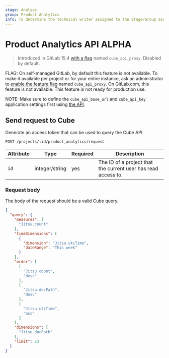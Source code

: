 ```yaml
---
stage: Analyze
group: Product Analytics
info: To determine the technical writer assigned to the Stage/Group associated with this page, see https://about.gitlab.com/handbook/engineering/ux/technical-writing/#assignments
---
```


# Product Analytics API **ALPHA**

> Introduced in GitLab 15.4 [with a flag](../administration/feature_flags.md) named `cube_api_proxy`. Disabled by default.

FLAG:
On self-managed GitLab, by default this feature is not available. To make it available per project or for your entire instance, ask an administrator to [enable the feature flag](../administration/feature_flags.md) named `cube_api_proxy`.
On GitLab.com, this feature is not available.
This feature is not ready for production use.

NOTE:
Make sure to define the `cube_api_base_url` and `cube_api_key` application settings first using [the API](settings.md).

## Send request to Cube

Generate an access token that can be used to query the Cube API.

```plaintext
POST /projects/:id/product_analytics/request
```

| Attribute | Type           | Required | Description                                                   |
| --------- | -------------- | -------- |---------------------------------------------------------------|
| `id`      | integer/string | yes      | The ID of a project that the current user has read access to. |

### Request body

The body of the request should be a valid Cube query.

```json
{
  "query": {
    "measures": [
      "Jitsu.count"
    ],
    "timeDimensions": [
      {
        "dimension": "Jitsu.utcTime",
        "dateRange": "This week"
      }
    ],
    "order": [
      [
        "Jitsu.count",
        "desc"
      ],
      [
        "Jitsu.docPath",
        "desc"
      ],
      [
        "Jitsu.utcTime",
        "asc"
      ]
    ],
    "dimensions": [
      "Jitsu.docPath"
    ],
    "limit": 23
  }
}
```
